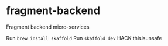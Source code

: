 # fragment-backend
Fragment backend micro-services

Run `brew install skaffold`
Run `skaffold dev`
HACK thisisunsafe